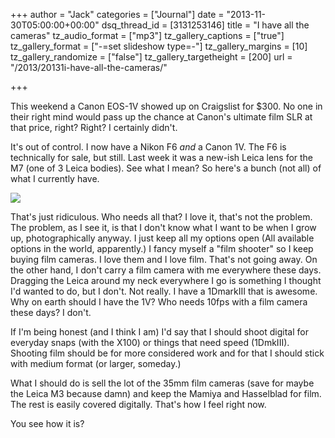+++
author = "Jack"
categories = ["Journal"]
date = "2013-11-30T05:00:00+00:00"
dsq_thread_id = [3131253146]
title = "I have all the cameras"
tz_audio_format = ["mp3"]
tz_gallery_captions = ["true"]
tz_gallery_format = ["-=set slideshow type=-"]
tz_gallery_margins = [10]
tz_gallery_randomize = ["false"]
tz_gallery_targetheight = [200]
url = "/2013/20131i-have-all-the-cameras/"

+++

This weekend a Canon EOS-1V showed up on Craigslist for $300. No one in their right mind would pass up the chance at Canon's ultimate film SLR at that price, right? Right? I certainly didn't.

It's out of control. I now have a Nikon F6 _and_ a Canon 1V. The F6 is technically for sale, but still. Last week it was a new-ish Leica lens for the M7 (one of 3 Leica bodies). See what I mean? So here's a bunch (not all) of what I currently have.

![][1]

That's just ridiculous. Who needs all that? I love it, that's not the problem. The problem, as I see it, is that I don't know what I want to be when I grow up, photographically anyway. I just keep all my options open (All available options in the world, apparently.) I fancy myself a "film shooter" so I keep buying film cameras. I love them and I love film. That's not going away. On the other hand, I don't carry a film camera with me everywhere these days. Dragging the Leica around my neck everywhere I go is something I thought I'd wanted to do, but I don't. Not really. I have a 1DmarkIII that is awesome. Why on earth should I have the 1V? Who needs 10fps with a film camera these days? I don't.

If I'm being honest (and I think I am) I'd say that I should shoot digital for everyday snaps (with the X100) or things that need speed (1DmkIII). Shooting film should be for more considered work and for that I should stick with medium format (or larger, someday.)

What I should do is sell the lot of the 35mm film cameras (save for maybe the Leica M3 because damn) and keep the Mamiya and Hasselblad for film. The rest is easily covered digitally. That's how I feel right now.

You see how it is?

 [1]: /img/2013/01/2013-01-07-19.57.38.jpg.38.jpg?format=original